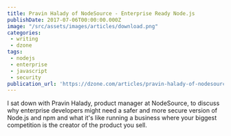 ```yaml
---
title: Pravin Halady of NodeSource - Enterprise Ready Node.js
publishDate: 2017-07-06T00:00:00.000Z
image: "/src/assets/images/articles/download.png"
categories:
 - writing
 - dzone
tags:
 - nodejs
 - enterprise
 - javascript
 - security
publication_url: 'https://dzone.com/articles/pravin-halady-of-nodesource-enterprise-ready-nodej'
---
```


I sat down with Pravin Halady, product manager at NodeSource, to discuss why enterprise developers might need a safer and more secure version of Node.js and npm and what it's like running a business where your biggest competition is the creator of the product you sell.
